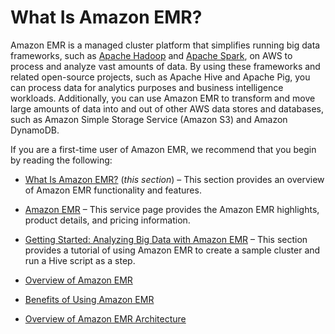 # What Is Amazon EMR?<a name="emr-what-is-emr"></a>

 Amazon EMR is a managed cluster platform that simplifies running big data frameworks, such as [Apache Hadoop](https://aws.amazon.com/elasticmapreduce/details/hadoop) and [Apache Spark](https://aws.amazon.com/elasticmapreduce/details/spark), on AWS to process and analyze vast amounts of data\. By using these frameworks and related open\-source projects, such as Apache Hive and Apache Pig, you can process data for analytics purposes and business intelligence workloads\. Additionally, you can use Amazon EMR to transform and move large amounts of data into and out of other AWS data stores and databases, such as Amazon Simple Storage Service \(Amazon S3\) and Amazon DynamoDB\. 

If you are a first\-time user of Amazon EMR, we recommend that you begin by reading the following: 

+ [What Is Amazon EMR?](#emr-what-is-emr) \(*this section*\) – This section provides an overview of Amazon EMR functionality and features\.

+ [Amazon EMR](https://aws.amazon.com/elasticmapreduce/) – This service page provides the Amazon EMR highlights, product details, and pricing information\.

+ [Getting Started: Analyzing Big Data with Amazon EMR](emr-gs.md) – This section provides a tutorial of using Amazon EMR to create a sample cluster and run a Hive script as a step\.


+ [Overview of Amazon EMR](emr-overview.md)
+ [Benefits of Using Amazon EMR](emr-overview-benefits.md)
+ [Overview of Amazon EMR Architecture](emr-overview-arch.md)